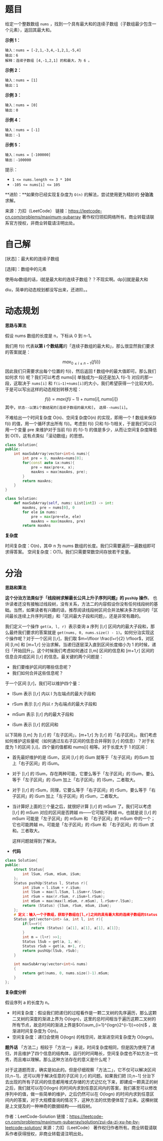 # 题目

给定一个整数数组 `nums` ，找到一个具有最大和的连续子数组（子数组最少包含一个元素），返回其最大和。

 

**示例 1：**

```
输入：nums = [-2,1,-3,4,-1,2,1,-5,4]
输出：6
解释：连续子数组 [4,-1,2,1] 的和最大，为 6 。
```

**示例 2：**

```
输入：nums = [1]
输出：1
```

**示例 3：**

```
输入：nums = [0]
输出：0
```

**示例 4：**

```
输入：nums = [-1]
输出：-1
```

**示例 5：**

```
输入：nums = [-100000]
输出：-100000
```


提示：

- `1 <= nums.length <= 3 * 104`
- `-105 <= nums[i] <= 105`

**进阶：**如果你已经实现复杂度为 `O(n)` 的解法，尝试使用更为精妙的 **分治法** 求解。



来源：力扣（LeetCode）
链接：https://leetcode-cn.com/problems/maximum-subarray
著作权归领扣网络所有。商业转载请联系官方授权，非商业转载请注明出处。





# 自己解

[状态]：最大和的连续子数组

[选择]：数组中的元素

使用dp数组的话，i就是最大和的连续子数组？？不现实啊。dp[i]就是最大和

diu，简单的动态规划都没写出来，还进阶。。



# 动态规划

**思路与算法**

假设 nums 数组的长度是 n，下标从 0 到 n-1。

我们用 f(i) 代表**以第 i 个数结尾**的「连续子数组的最大和」，那么很显然我们要求的答案就是：

$$
max_{0 \leq i \leq n-1} \{f(i)\}
$$
因此我们只需要求出每个位置的 f(i)，然后返回 f 数组中的最大值即可。那么我们如何求 f(i) 呢？我们可以考虑 nums[i] 单独成为一段还是加入 f(i-1) 对应的那一段，这取决于 `nums[i]` 和 ` f(i−1)+nums[i] `的大小，我们希望获得一个比较大的，于是可以写出这样的动态规划转移方程：

$$
f(i) = max \{f(i-1)+nums[i], nums[i]\}
$$
其中，`状态--以第i个数结尾的[连续子数组的最大和]`， `选择--nums[i]`。

不难给出一个时间复杂度 O(n)、空间复杂度O(n) 的实现，即用一个 f 数组来保存 f(i) 的值，用一个循环求出所有 f(i)。考虑到 f(i) 只和 f(i-1)相关，于是我们可以只用一个变量 pre 来维护对于当前 f(i) 的 f(i-1) 的值是多少，从而让空间复杂度降低到 O(1)，这有点类似「滚动数组」的思想。

```c++
class Solution{
public:
    int maxSubArray(vector<int>& nums){
        int pre = 0, maxAns=nums[0];
        for(const auto &x:nums){
            pre = max(pre+x, x);
            maxAns = max(maxAns, pre);
        }
        return maxAns;
    }
}
```

```python
class Solution:
    def maxSubArray(self, nums: List[int]) -> int:
        maxAns, pre = nums[0], 0
        for ele in nums:
            pre = max(pre+ele, ele)
            maxAns = max(maxAns, pre)
        return maxAns
```



**复杂度**

时间复杂度：O(n)，其中 n 为 nums 数组的长度。我们只需要遍历一遍数组即可求得答案。
空间复杂度：O(1)。我们只需要常数空间存放若干变量。



# 分治
**思路和算法**

**这个分治方法类似于「线段树求解最长公共上升子序列问题」的 `pushUp` 操作**。 也许读者还没有接触过线段树，没有关系，方法二的内容假设你没有任何线段树的基础。当然，如果读者有兴趣的话，推荐阅读线段树区间合并法解决多次询问的「区间最长连续上升序列问题」和「区间最大子段和问题」，还是非常有趣的。

我们定义一个操作 `get(a, l, r) `表示查询 a 序列 [l,r] 区间内的最大子段和，那么最终我们要求的答案就是 `get(nums, 0, nums.size() - 1)`。如何分治实现这个操作呢？对于一个区间 [l,r]，我们取 $m=\lfloor \frac{l+r}{2} \rfloor$，对区间 [l,m] 和 [m+1,r] 分治求解。当递归逐层深入直到区间长度缩小为 1 的时候，递归「开始回升」。这个时候我们考虑如何通过 [l,m] 区间的信息和 [m+1,r] 区间的信息合并成区间 [l,r] 的信息。最关键的两个问题是：

- 我们要维护区间的哪些信息呢？
- 我们如何合并这些信息呢？

于一个区间 [l,r]，我们可以维护四个量：

- lSum 表示 [l,r] 内以 l 为左端点的最大子段和

- rSum 表示 [l,r] 内以 r 为右端点的最大子段和

- mSum 表示 [l,r] 内的最大子段和

- iSum 表示 [l,r] 的区间和

以下简称 [l,m] 为  [l,r] 的「左子区间」，[m+1,r] 为 [l,r] 的「右子区间」。我们考虑如何维护这些量呢（如何通过左右子区间的信息合并得到 [l,r] 的信息）？对于长度为 1 的区间 [i,i]，四个量的值都和 nums[i] 相等。对于长度大于 1 的区间：

- 首先最好维护的是 iSum，区间 [l,r] 的 iSum 就等于「左子区间」的iSum 加上「右子区间」的 iSum。

- 对于 [l,r] 的 lSum，存在两种可能，它要么等于「左子区间」的 lSum，要么等于「左子区间」的 iSum 加上「右子区间」的 lSum，二者取大。

- 对于 [l,r] 的 rSum，同理，它要么等于「右子区间」的 rSum，要么等于「右子区间」的 iSum 加上「左子区间」的 rSum，二者取大。

- 当计算好上面的三个量之后，就很好计算 [l,r] 的 mSum 了。我们可以考虑 [l,r] 的 mSum 对应的区间是否跨越 m——它可能不跨越 m，也就是说 [l,r] 的 mSum 可能是「左子区间」的 mSum 和 「右子区间」的 mSum 中的一个；它也可能跨越 m，可能是「左子区间」的 rSum 和 「右子区间」的 lSum 求和。三者取大。

  这样问题就得到了解决。

- **代码**

```c++
class Solution{
public:
    struct Status{
        int lSum, rSum, mSum, iSum;
    };
    Status pushUp(Status l, Status r){
        int iSum = l.iSum + r.iSum;
        int lSum = max(l.lSum, l.iSum+r.lSum);
        int rSum = max(r.rSum, r.iSum+l.rSum);
        int mSum = max(max(l.mSum, r.mSum), l.rSum+r.lSum);
        return (Status) {lSum, rSum, mSum, iSum};
    };
    # 定义：输入一个子数组，获取子数组在[l,r]之间的具有最大和的连续子数组的Status
    Status get(vector<int> &a, int l, int r){
        if(l==r){
            return (Status) {a[1], a[1], a[1], a[1]};
        }
        int m = (l+r) >>1;
        Status lSub = get(a, 1, m);
        Status rSub = get(a, m+1, r);
        return pushUp(lSub, rSub);
    }
    
    int maxSubArray(vector<int>& nums)
    {
        return get(nums, 0, nums.size()-1).mSum;
    }
};
```

**复杂度分析**

假设序列 a 的长度为 n。

- 时间复杂度：假设我们把递归的过程看作是一颗二叉树的先序遍历，那么这颗二叉树的深度的渐进上界为 O(logn)，这里的总时间相当于遍历这颗二叉树的所有节点，故总时间的渐进上界是$O(\sum_{i=1}^{logn}2^{i-1})=o(n)$ ，故渐进时间复杂度为 O(n)。
- 空间复杂度：递归会使用 O(logn) 的栈空间，故渐进空间复杂度为  O(logn)。

**题外话**
「方法二」相较于「方法一」来说，时间复杂度相同，但是因为使用了递归，并且维护了四个信息的结构体，运行的时间略长，空间复杂度也不如方法一优秀，而且难以理解。那么这种方法存在的意义是什么呢？

对于这道题而言，确实是如此的。但是仔细观察「方法二」，它不仅可以解决区间[0,n−1]，还可以用于解决任意的子区间 [l,r] 的问题。如果我们把 [0,n−1] 分治下去出现的所有子区间的信息都用堆式存储的方式记忆化下来，即建成一颗真正的树之后，我们就可以在O(logn) 的时间内求到任意区间内的答案，我们甚至可以修改序列中的值，做一些简单的维护，之后仍然可以在 O(logn) 的时间内求到任意区间内的答案，对于大规模查询的情况下，这种方法的优势便体现了出来。这棵树就是上文提及的一种神奇的数据结构——线段树。

作者：LeetCode-Solution
链接：https://leetcode-cn.com/problems/maximum-subarray/solution/zui-da-zi-xu-he-by-leetcode-solution/
来源：力扣（LeetCode）
著作权归作者所有。商业转载请联系作者获得授权，非商业转载请注明出处。